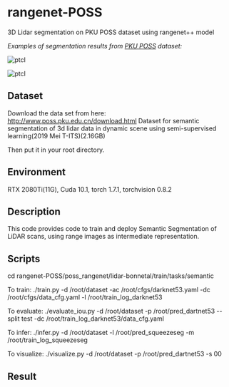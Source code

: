 # rangenet-POSS
3D Lidar segmentation on PKU POSS dataset using rangenet++ model

_Examples of segmentation results from [PKU POSS](http://www.poss.pku.edu.cn/download.html) dataset:_

![ptcl](pics/darknet53_vis.gif)

![ptcl](pics/squeezeseg_vis.gif)


## Dataset

Download the data set from here:
http://www.poss.pku.edu.cn/download.html
Dataset for semantic segmentation of 3d lidar data in dynamic scene using semi-supervised learning(2019 Mei T-ITS)(2.16GB)

Then put it in your root directory.

## Environment

RTX 2080Ti(11G), Cuda 10.1, torch 1.7.1, torchvision 0.8.2

## Description

This code provides code to train and deploy Semantic Segmentation of LiDAR scans, using range images as intermediate representation. 

## Scripts

cd rangenet-POSS/poss_rangenet/lidar-bonnetal/train/tasks/semantic

To train:
 ./train.py -d /root/dataset -ac /root/cfgs/darknet53.yaml -dc /root/cfgs/data_cfg.yaml -l /root/train_log_darknet53

To evaluate:
./evaluate_iou.py -d /root/dataset -p /root/pred_dartnet53 --split test -dc /root/train_log_darknet53/data_cfg.yaml

To infer:
./infer.py -d /root/dataset -l /root/pred_squeezeseg -m /root/train_log_squeezeseg

To visualize:
./visualize.py -d /root/dataset -p /root/pred_dartnet53 -s 00

## Result





